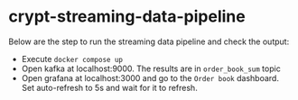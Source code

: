 # crypt-streaming-data-pipeline

Below are the step to run the streaming data pipeline and check the output:
- Execute `docker compose up`
- Open kafka at localhost:9000. The results are in `order_book_sum` topic
- Open grafana at localhost:3000 and go to the `Order book` dashboard. Set auto-refresh to 5s and wait for it to refresh.
